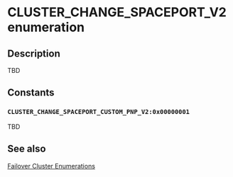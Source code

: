 # CLUSTER_CHANGE_SPACEPORT_V2 enumeration

## Description

TBD

## Constants

### `CLUSTER_CHANGE_SPACEPORT_CUSTOM_PNP_V2:0x00000001`

TBD

## See also

[Failover Cluster Enumerations](https://learn.microsoft.com/previous-versions/windows/desktop/mscs/cluster-enumerations)